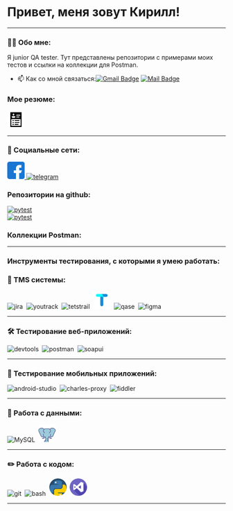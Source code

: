 # Привет, меня зовут Кирилл!

---

### 👨‍💻 Обо мне:

Я junior QA tester.
Тут представлены репозитории с примерами моих тестов и ссылки на коллекции для Postman. 

- 📫 Как со мной связаться:[![Gmail Badge](https://img.shields.io/badge/-Gmail-red?style=flat&logo=Gmail&logoColor=white)](mailto:bigredmanta@gmail.com)
[![Mail Badge](https://img.shields.io/badge/-Mail.Ru-005FF9?style=flat&logo=maildotru&logoColor=white)](mailto:rahya@mail.ru)



### Мое резюме:
<div id="badges">
  <a href="https://drive.google.com/file/d/13bzlw6UzsJWOWDTTsBoF8NBdsQxTg1_i/view?usp=drive_link" target="_blank">
    <img src="https://github.com/KirillAnB/kirillanb/blob/main/assets/cv.png" width="40" height="40" alt="CV"/>
  </a>



---
### 🤝 Социальные сети:

  <div id="badges">
    <a href="https://www.facebook.com/K.Andreev.2130" target="_blank">
      <img src="https://github.com/KirillAnB/kirillanb/blob/main/assets/facebook.png" width="40" height="40" alt="facebook" />
    </a>
    <a href="https://t.me/KirillAnB" target="_blank">
      <img src="https://cdn-icons-png.flaticon.com/512/2111/2111646.png" width="40" height="40" alt="telegram" />
    </a>
  </div>

### Репозитории на github:
  <div id="badges">
    <a href="https://github.com/KirillAnB/dummyio_pytest" target="_blank">
      <img src="https://img.shields.io/badge/pytest-dummi.io-blue" width="140" height="40" alt="pytest" />
    </a>
  <div id="badges">
    <a href="https://github.com/KirillAnB/API_maps_testing" target="_blank">
      <img src="https://img.shields.io/badge/pytest-api-gmaps-blue" width="140" height="40" alt="pytest" />
    </a>




### Коллекции Postman:

---
### Инструменты тестирования, с которыми я умею работать:
### 📁 TMS системы:

<div>
  <img src="https://cdn.jsdelivr.net/gh/devicons/devicon/icons/jira/jira-original.svg" title="jira" alt="jira" width="40" height="40"/>&nbsp
  <img src="https://upload.wikimedia.org/wikipedia/commons/thumb/8/8d/YouTrack_Icon.svg/1024px-YouTrack_Icon.svg.png?20200803082248" title="youtrack" alt="youtrack" width="40" height="40"/>&nbsp
  <img src="https://codahosted.io/packs/21236/unversioned/assets/LOGO/ba1091c59bab89cd2fd0f289622731fe16113d7b00905abe64759c313a4b73b76c1b0426076ed76cb74752234c734131df46992d5b8b48fc13e264240e4f7119f736cfeb64df36ded54b5cbf6198b9cadedf18dd0cac5c7dbcd16e6336c29363cd1292ba" title="testrail" alt="tetstrail" width="40" height="40"/>&nbsp
  <img src="https://github.com/KirillAnB/kirillanb/blob/main/assets/letter-t.png" title="test-it" alt="test-it" width="40" height="40"/>&nbsp
  <img src="https://luna1.co/eb0187.png" title="qase" alt="qase" width="40" height="40"/>&nbsp
  <img src="https://cdn.jsdelivr.net/gh/devicons/devicon/icons/figma/figma-original.svg" title="figma" alt="figma" width="40" height="40"/>&nbsp
</div>

---

### 🛠 Тестирование веб-приложений:

<div>
  <img src="https://d33wubrfki0l68.cloudfront.net/38b5c953a4667366685d55db55d057c86db1fc54/a0fdc/static/acae6b24d940347661ca901ea07f47c1/chrome-dev-logo-icon.png" title="devtools" alt="devtools" width="40" height="40"/>&nbsp
  <img src="https://seeklogo.com/images/P/postman-logo-0087CA0D15-seeklogo.com.png" title="postman" alt="postman" width="40" height="40"/>&nbsp
  <img src="https://static0.smartbear.co/smartbearbrand/media/images/home/soapui-icon.svg" title="soapui" alt="soapui" width="40" height="40"/>&nbsp
</div>

---

### 📱 Тестирование мобильных приложений:

<div>
  <img src="https://cdn.jsdelivr.net/gh/devicons/devicon/icons/androidstudio/androidstudio-original.svg" title="android-studio" alt="android-studio" width="40" height="40"/>&nbsp
  <img src="https://cdn.icon-icons.com/icons2/3053/PNG/512/charles_proxy_macos_bigsur_icon_190302.png" title="charles-proxy" alt="charles-proxy" width="40" height="40"/>&nbsp
  <img src="https://www.megaleechers.com/storage/Fiddler-Everywhere-Icon.png" title="fiddler" alt="fiddler" width="40" height="40"/>&nbsp
</div>


---

### 💾 Работа с данными:

<div>
  <img src="https://cdn.jsdelivr.net/gh/devicons/devicon/icons/mysql/mysql-original.svg" title="MySQL" alt="MySQL" width="40" height="40"/>&nbsp
  <img src="https://github.com/KirillAnB/kirillanb/blob/main/assets/elephant.png" title="PostgeSQL" alt="PostgreSQL" width="40" height="40"/>&nbsp
</div>

---

### ✏️ Работа с кодом:

<div>
  <img src="https://cdn.jsdelivr.net/gh/devicons/devicon/icons/git/git-original.svg" title="git" alt="git" width="40" height="40"/>&nbsp
  <img src="https://upload.wikimedia.org/wikipedia/commons/thumb/4/4b/Bash_Logo_Colored.svg/1024px-Bash_Logo_Colored.svg.png?20180723054350" title="bash" alt="bash" width="40" height="40"/>&nbsp
  <img src="https://github.com/KirillAnB/kirillanb/blob/main/assets/python.png" title="pycharm" alt="pycharm" width="40" height="40"/>&nbsp
  <img src="https://github.com/KirillAnB/kirillanb/blob/main/assets/visual-studio.png" title="visual" alt="visual" width="40" height="40"/>&nbsp
  
</div>

---
